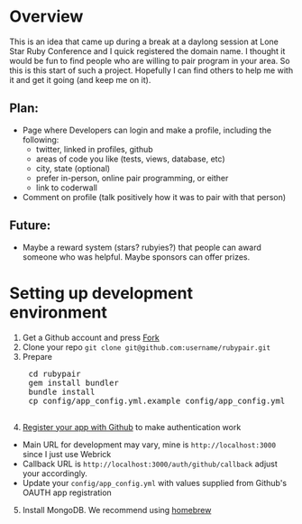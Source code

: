 # Overview
This is an idea that came up during a break at a daylong session at Lone Star Ruby Conference and I quick registered the domain name. I thought it would be fun to find people who are willing to pair program in your area. So this is this start of such a project. Hopefully I can find others to help me with it and get it going (and keep me on it).

## Plan:
* Page where Developers can login and make a profile, including the following:
  - twitter, linked in profiles, github
  - areas of code you like (tests, views, database, etc)
  - city, state (optional)
  - prefer in-person, online pair programming, or either
  - link to coderwall
* Comment on profile (talk positively how it was to pair with that person)

## Future:
* Maybe a reward system (stars? rubyies?) that people can award someone who was helpful. Maybe sponsors can offer prizes.

# Setting up development environment

1. Get a Github account and press <a rel="facebox" class="minibutton btn-fork" href="#fork_box"><span><span class="icon"></span>Fork</span></a>
2. Clone your repo `git clone git@github.com:username/rubypair.git`
3. Prepare
  <pre>
    cd rubypair
    gem install bundler
    bundle install
    cp config/app_config.yml.example config/app_config.yml
  </pre>

4.  [Register your app with Github](http://github.com/settings/applications/new) to make authentication work
  - Main URL for development may vary, mine is ```http://localhost:3000``` since I just use Webrick
  - Callback URL is ```http://localhost:3000/auth/github/callback``` adjust your accordingly.
  - Update your `config/app_config.yml` with values supplied from Github's OAUTH app registration
5.  Install MongoDB.  We recommend using [homebrew](https://github.com/mxcl/homebrew)
